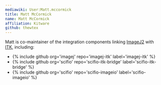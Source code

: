 ```yaml
---
mediawiki: User:Matt.mccormick
title: Matt McCormick
name: Matt McCormick
affiliation: Kitware
github: thewtex
---
```


Matt is co-maintainer of the integration components linking [ImageJ2](/software/imagej2) with [ITK](/software/itk), including:

-   {% include github org='imagej' repo='imagej-itk' label='imagej-itk' %}
-   {% include github org='scifio' repo='scifio-itk-bridge' label='scifio-itk-bridge' %}
-   {% include github org='scifio' repo='scifio-imageio' label='scifio-imageio' %}
